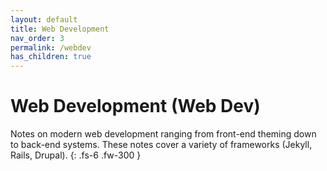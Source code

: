 ```yaml
---
layout: default
title: Web Development
nav_order: 3
permalink: /webdev
has_children: true
---
```


# Web Development (Web Dev)

Notes on modern web development ranging from front-end theming down to back-end systems. These notes cover a variety of frameworks (Jekyll, Rails, Drupal).
{: .fs-6 .fw-300 }